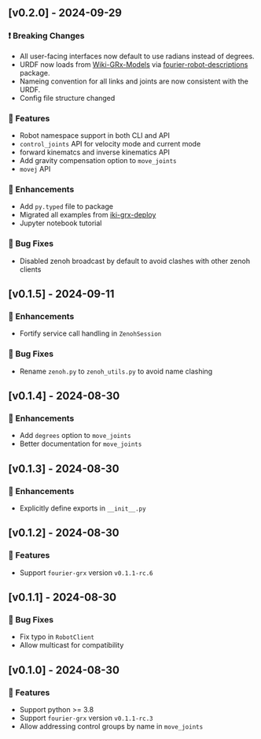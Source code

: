 ## [v0.2.0] - 2024-09-29

### ❗ Breaking Changes

- All user-facing interfaces now default to use radians instead of degrees.
- URDF now loads from [Wiki-GRx-Models](https://github.com/FFTAI/Wiki-GRx-Models) via [fourier-robot-descriptions](https://pypi.org/project/fourier-robot-descriptions/) package.
- Nameing convention for all links and joints are now consistent with the URDF.
- Config file structure changed

### 🚀 Features

- Robot namespace support in both CLI and API
- `control_joints` API for velocity mode and current mode
- forward kinematcs and inverse kinematics API
- Add gravity compensation option to `move_joints`
- `movej` API


### 💪 Enhancements

- Add `py.typed` file to package
- Migrated all examples from [iki-grx-deploy](https://gitee.com/FourierIntelligence/wiki-grx-deploy)
- Jupyter notebook tutorial

### 🐛 Bug Fixes

- Disabled zenoh broadcast by default to avoid clashes with other zenoh clients

## [v0.1.5] - 2024-09-11

### 💪 Enhancements

- Fortify service call handling in `ZenohSession`

### 🐛 Bug Fixes

- Rename `zenoh.py` to `zenoh_utils.py` to avoid name clashing


## [v0.1.4] - 2024-08-30

### 💪 Enhancements

- Add `degrees` option to `move_joints`
- Better documentation for `move_joints`

## [v0.1.3] - 2024-08-30

### 💪 Enhancements

- Explicitly define exports in `__init__.py`

## [v0.1.2] - 2024-08-30

### 🚀 Features

- Support `fourier-grx` version `v0.1.1-rc.6`

## [v0.1.1] - 2024-08-30

### 🐛 Bug Fixes

- Fix typo in `RobotClient`
- Allow multicast for compatibility

## [v0.1.0] - 2024-08-30

### 🚀 Features

- Support python >= 3.8
- Support `fourier-grx` version `v0.1.1-rc.3`
- Allow addressing control groups by name in `move_joints`
